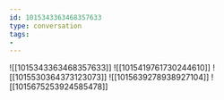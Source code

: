 ```yaml
---
id: 1015343363468357633
type: conversation
tags:
- 
---
```

![[1015343363468357633]]
![[1015419761730244610]]
![[1015530364373123073]]
![[1015639278938927104]]
![[1015675253924585478]]

